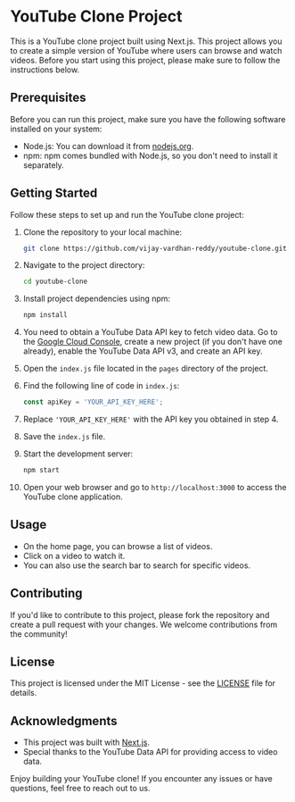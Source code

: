 # YouTube Clone Project

This is a YouTube clone project built using Next.js. This project allows you to create a simple version of YouTube where users can browse and watch videos. Before you start using this project, please make sure to follow the instructions below.

## Prerequisites

Before you can run this project, make sure you have the following software installed on your system:

- Node.js: You can download it from [nodejs.org](https://nodejs.org/).
- npm: npm comes bundled with Node.js, so you don't need to install it separately.

## Getting Started

Follow these steps to set up and run the YouTube clone project:

1. Clone the repository to your local machine:

   ```bash
   git clone https://github.com/vijay-vardhan-reddy/youtube-clone.git
   ```

2. Navigate to the project directory:

   ```bash
   cd youtube-clone
   ```

3. Install project dependencies using npm:

   ```bash
   npm install
   ```

4. You need to obtain a YouTube Data API key to fetch video data. Go to the [Google Cloud Console](https://console.cloud.google.com/), create a new project (if you don't have one already), enable the YouTube Data API v3, and create an API key.

5. Open the `index.js` file located in the `pages` directory of the project.

6. Find the following line of code in `index.js`:

   ```javascript
   const apiKey = 'YOUR_API_KEY_HERE';
   ```

7. Replace `'YOUR_API_KEY_HERE'` with the API key you obtained in step 4.

8. Save the `index.js` file.

9. Start the development server:

   ```bash
   npm start
   ```

10. Open your web browser and go to `http://localhost:3000` to access the YouTube clone application.

## Usage

- On the home page, you can browse a list of videos.
- Click on a video to watch it.
- You can also use the search bar to search for specific videos.

## Contributing

If you'd like to contribute to this project, please fork the repository and create a pull request with your changes. We welcome contributions from the community!

## License

This project is licensed under the MIT License - see the [LICENSE](LICENSE) file for details.

## Acknowledgments

- This project was built with [Next.js](https://nextjs.org/).
- Special thanks to the YouTube Data API for providing access to video data.

Enjoy building your YouTube clone! If you encounter any issues or have questions, feel free to reach out to us.